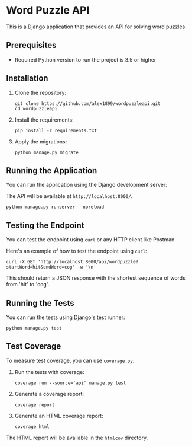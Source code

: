 # Word Puzzle API

This is a Django application that provides an API for solving word puzzles.

## Prerequisites

- Required Python version to run the project is 3.5 or higher

## Installation

1. Clone the repository:

   ```
   git clone https://github.com/alex1899/wordpuzzleapi.git
   cd wordpuzzleapi
   ```

2. Install the requirements:

   ```
   pip install -r requirements.txt
   ```

3. Apply the migrations:
   ```
   python manage.py migrate
   ```

## Running the Application

You can run the application using the Django development server:

The API will be available at `http://localhost:8000/`.

```
python manage.py runserver --noreload

```

## Testing the Endpoint

You can test the endpoint using `curl` or any HTTP client like Postman.

Here's an example of how to test the endpoint using `curl`:

```
curl -X GET 'http://localhost:8000/api/wordpuzzle?startWord=hit&endWord=cog' -w '\n'
```

This should return a JSON response with the shortest sequence of words from 'hit' to 'cog'.

## Running the Tests

You can run the tests using Django's test runner:

```
python manage.py test
```

## Test Coverage

To measure test coverage, you can use `coverage.py`:

1. Run the tests with coverage:

   ```
   coverage run --source='api' manage.py test
   ```

2. Generate a coverage report:

   ```
   coverage report
   ```

3. Generate an HTML coverage report:
   ```
   coverage html
   ```

The HTML report will be available in the `htmlcov` directory.
